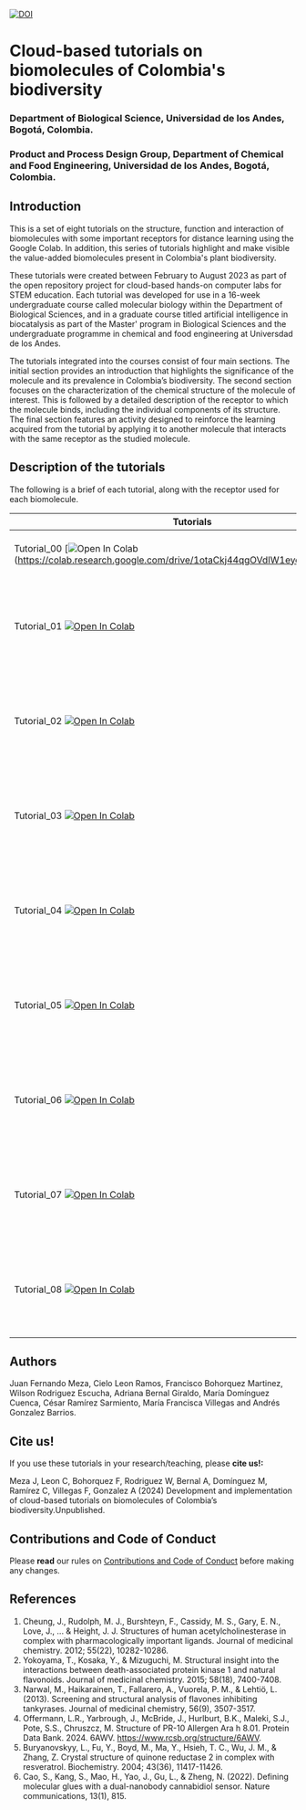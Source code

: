 [![DOI](https://zenodo.org/badge/812004900.svg)](https://zenodo.org/doi/10.5281/zenodo.12537290)
# Cloud-based tutorials on biomolecules of Colombia's biodiversity
### Department of Biological Science, Universidad de los Andes, Bogotá, Colombia.
### Product and Process Design Group, Department of Chemical and Food Engineering, Universidad de los Andes, Bogotá, Colombia.
##
## Introduction 
This is a set of eight tutorials on the structure, function and interaction of biomolecules with some important receptors for distance learning using the Google Colab. In addition, this series of tutorials highlight and make visible the value-added biomolecules present in Colombia's plant biodiversity.

These tutorials were created between February to August 2023 as part of the  open repository project for cloud-based hands-on computer labs for STEM education. Each tutorial was developed for use in a 16-week undergraduate course called molecular biology within the Department of Biological Sciences, and in a graduate course titled artificial intelligence in biocatalysis as part of the Master' program in Biological Sciences and the undergraduate programme in chemical and food engineering at Universdad de los Andes.

The tutorials integrated into the courses consist of four main sections. The initial section provides an introduction that highlights the significance of the molecule and its prevalence in Colombia’s biodiversity. The second section focuses on the characterization of the chemical structure of the molecule of interest. This is followed by a detailed description of the receptor to which the molecule binds, including the individual components of its structure. The final section features an activity designed to reinforce the learning acquired from the tutorial by applying it to another molecule that interacts with the same receptor as the studied molecule.

## Description of the tutorials

The following is a brief of each tutorial, along with the receptor used for each biomolecule.

| Tutorials | Title | Receptor |
|----------|-------|----------|
| Tutorial_00 [![Open In Colab](https://colab.research.google.com/assets/colab-badge.svg)(https://colab.research.google.com/drive/1otaCkj44qgOVdIW1eyccYUjlycoqS6Xd) | Google Colab warm-up tutorial |  | |
| Tutorial_01 [![Open In Colab](https://colab.research.google.com/assets/colab-badge.svg)](https://colab.research.google.com/drive/1Mjvy6FhkmxKKz6z-VG3_bInpTJ61iAvj) | Exploring Colombia's rich biodiversity: A closer look at the biomolecule galantamine | Acetylcholinesterase [1] |
| Tutorial_02 [![Open In Colab](https://colab.research.google.com/assets/colab-badge.svg)](https://colab.research.google.com/drive/1-cpGYqqX4K3fM8pW_MbS_vsMGxiyxKkq) | Exploring Colombia's rich biodiversity: A closer look at the biomolecule kaempferol | DAPK1 [2] |
| Tutorial_03 [![Open In Colab](https://colab.research.google.com/assets/colab-badge.svg)](https://colab.research.google.com/drive/1c0wKztyVX-vn0KhMEoLYtMZ3cMM9OgTH) | Exploring Colombia's rich biodiversity: A closer look at the biomolecule quercetin | DAPK1 [2] |
| Tutorial_04 [![Open In Colab](https://colab.research.google.com/assets/colab-badge.svg)](https://colab.research.google.com/drive/1wv1uZNbab81dDr-qi04geNhGTRTAVguw) | Exploring Colombia's rich biodiversity: A closer look at the biomolecule resveratrol | QR2 [5]|
| Tutorial_05 [![Open In Colab](https://colab.research.google.com/assets/colab-badge.svg)](https://colab.research.google.com/drive/1U7iM1Zx_qI52VROiuM_34bnHVO3Su3Ij) | Exploring Colombia's rich biodiversity: A closer look at the biomolecule luteolin | Tankyrase 2 [3]|
| Tutorial_06 [![Open In Colab](https://colab.research.google.com/assets/colab-badge.svg)](https://colab.research.google.com/drive/1dv1ySe-FvUFnAtRRE4Tav6gOh-DNcTVR) | Exploring Colombia's rich biodiversity: A closer look at the biomolecule apigenin | Tankyrase 2 [3]|
| Tutorial_07 [![Open In Colab](https://colab.research.google.com/assets/colab-badge.svg)](https://colab.research.google.com/drive/1SVl7iGKxAdor3urTs0cjDEt71Fnslvwr) | Exploring Colombia's rich biodiversity: A closer look at the biomolecule epicatechin | Ara h8 [4] |
| Tutorial_08 [![Open In Colab](https://colab.research.google.com/assets/colab-badge.svg)](https://colab.research.google.com/drive/1NEzKr7fzuygu1Lj4yqqOuhNROTaKn8PC) | Exploring Colombia's rich biodiversity: A closer look at the biomolecule cannabidiol | CA14 [6]|



## Authors

Juan Fernando Meza, Cielo Leon Ramos, Francisco Bohorquez Martinez, Wilson Rodriguez Escucha, Adriana Bernal Giraldo, María Domínguez Cuenca, César Ramírez Sarmiento, María Francisca Villegas and Andrés Gonzalez Barrios.


## Cite us!

If you use these tutorials in your research/teaching, please **cite us!:**

Meza J, Leon C, Bohorquez F, Rodriguez W, Bernal A, Domínguez M, Ramírez C, Villegas F, Gonzalez A  (2024) Development and implementation of cloud-based tutorials on biomolecules of Colombia’s biodiversity.Unpublished.

## Contributions and Code of Conduct

Please **read** our rules on [Contributions and Code of Conduct](https://github.com/juferprada97/Cloud-based-tutorials-on-biomolecules-of-Colombia-s-biodiversity/blob/main/Contributions.md) before making any changes.

## References
1. Cheung, J., Rudolph, M. J., Burshteyn, F., Cassidy, M. S., Gary, E. N., Love, J., ... & Height, J. J. Structures of human acetylcholinesterase in complex with pharmacologically important ligands. Journal of medicinal chemistry. 2012; 55(22), 10282-10286.
2. Yokoyama, T., Kosaka, Y., & Mizuguchi, M. Structural insight into the interactions between death-associated protein kinase 1 and natural flavonoids. Journal of medicinal chemistry. 2015; 58(18), 7400-7408.
3. Narwal, M., Haikarainen, T., Fallarero, A., Vuorela, P. M., & Lehtiö, L. (2013). Screening and structural analysis of flavones inhibiting tankyrases. Journal of medicinal chemistry, 56(9), 3507-3517.
4. Offermann, L.R., Yarbrough, J., McBride, J., Hurlburt, B.K., Maleki, S.J., Pote, S.S., Chruszcz, M. Structure of PR-10 Allergen Ara h 8.01. Protein Data Bank. 2024. 6AWV. https://www.rcsb.org/structure/6AWV.
5. Buryanovskyy, L., Fu, Y., Boyd, M., Ma, Y., Hsieh, T. C., Wu, J. M., & Zhang, Z. Crystal structure of quinone reductase 2 in complex with resveratrol. Biochemistry. 2004; 43(36), 11417-11426.
6.  Cao, S., Kang, S., Mao, H., Yao, J., Gu, L., & Zheng, N. (2022). Defining molecular glues with a dual-nanobody cannabidiol sensor. Nature communications, 13(1), 815.



